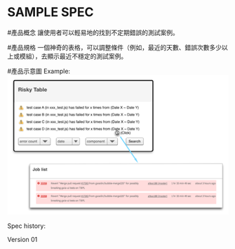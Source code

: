 # SAMPLE SPEC

#產品概念
讓使用者可以輕易地的找到不定期錯誤的測試案例。

#產品規格
一個神奇的表格，可以調整條件（例如，最近的天數、錯誤次數多少以上或模組），去顯示最近不穩定的測試案例。

#產品示意圖
Example:
![travis-reporter prototype](./../resources/prototype_sample.png)

Spec history:

Version 01
